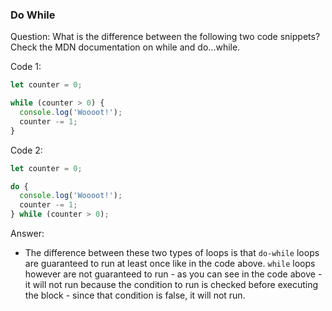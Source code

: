 

### Do While

Question: What is the difference between the following two code snippets? Check the MDN documentation on while and do...while.

Code 1:

```javascript
let counter = 0;

while (counter > 0) {
  console.log('Woooot!');
  counter -= 1;
}
```


Code 2:

```javascript
let counter = 0;

do {
  console.log('Woooot!');
  counter -= 1;
} while (counter > 0);
```


Answer:

* The difference between these two types of loops is that `do-while` loops are guaranteed to run at least once like in the code above. `while` loops however are not guaranteed to run - as you can see in the code above - it will not run because the condition to run is checked before executing the block - since that condition is false, it will not run.